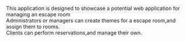 This application is designed to showcase a potential web application for managing an escape room<br />Administrators or managers can create themes for a escape room,and assign them to rooms.
<br /> Clients can perform reservations,and manage their own. 
